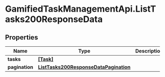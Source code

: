 # GamifiedTaskManagementApi.ListTasks200ResponseData

## Properties

Name | Type | Description | Notes
------------ | ------------- | ------------- | -------------
**tasks** | [**[Task]**](Task.md) |  | [optional] 
**pagination** | [**ListTasks200ResponseDataPagination**](ListTasks200ResponseDataPagination.md) |  | [optional] 


